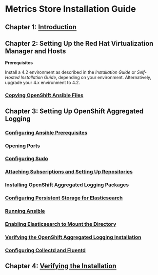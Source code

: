# Metrics Store Installation Guide

## Chapter 1: [Introduction](../Introduction)

## Chapter 2: Setting Up the Red Hat Virtualization Manager and Hosts

**Prerequisites**

Install a 4.2 environment as described in the _Installation Guide_ or _Self-Hosted Installation Guide_, depending on your environment. Alternatively, upgrade your 4.x environment to 4.2.

### [Copying OpenShift Ansible Files](../Copying_OpenShift_Ansible_Files)


## Chapter 3: Setting Up OpenShift Aggregated Logging

### [Configuring Ansible Prerequisites](../Configuring_Ansible_Prerequisites)

### [Opening Ports](../Opening_Ports)

### [Configuring Sudo](../Configuring_Sudo)

### [Attaching Subscriptions and Setting Up Repositories](../Attaching_Subscriptions_and_Setting_Up_Repositories)

### [Installing OpenShift Aggregated Logging Packages](../Installing_OpenShift_Aggregated_Logging_Packages)

### [Configuring Persistent Storage for Elasticsearch](../Configuring_Persistent_Storage_for_Elasticsearch)

### [Running Ansible](../Running_Ansible)

### [Enabling Elasticsearch to Mount the Directory](../Enabling_Elasticsearch_to_Mount_the_Directory)

### [Verifying the OpenShift Aggregated Logging Installation](../Verifying_the_OpenShift_Aggregated_Logging_Installation)

### [Configuring Collectd and Fluentd](../Configuring_Collectd_and_Fluentd)

## Chapter 4: [Verifying the Installation](../Verifying_the_Installation)


